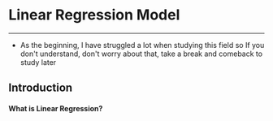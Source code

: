 # Linear Regression Model
<hr>

- As the beginning, I have struggled a lot when studying this field so If you don't understand, don't worry about that, take a break and comeback to study later

## Introduction
#### What is Linear Regression?
